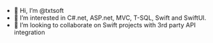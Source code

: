 - 👋 Hi, I’m @txtsoft
- 👀 I’m interested in C#.net, ASP.net, MVC, T-SQL, Swift and SwiftUI.
- 💞️ I’m looking to collaborate on Swift projects with 3rd party API integration
<!---
txtsoft/txtsoft is a ✨ special ✨ repository because its `README.md` (this file) appears on your GitHub profile.
You can click the Preview link to take a look at your changes.
--->
